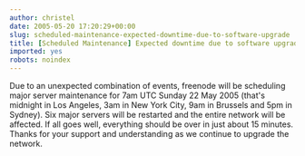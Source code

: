 ```yaml
---
author: christel
date: 2005-05-20 17:20:29+00:00
slug: scheduled-maintenance-expected-downtime-due-to-software-upgrade
title: [Scheduled Maintenance] Expected downtime due to software upgrade
imported: yes
robots: noindex
---
```

Due to an unexpected combination of events,    freenode    will be scheduling major server maintenance for 7am UTC Sunday 22 May 2005   (that's midnight in Los Angeles, 3am in New York City, 9am in Brussels and   5pm in Sydney). Six major servers will be restarted and the entire network   will be affected. If all goes well, everything should be over in just   about 15 minutes. Thanks for your support and understanding as we continue   to upgrade the network.

